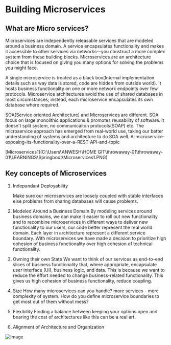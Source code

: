 
# Building Microservices

## What are Micro services?

Microservices are independently releasable services that are modeled around a business domain. A service encapsulates functionality and makes it accessible to other services via networks—you construct a more complex system from these building blocks. Microservices are an architecture choice that is focused on giving you many options for solving the problems you might face.

A single microservice is treated as a black box(Internal implementation details such as way data is stored, code are hidden from outside world). It hosts business
functionality on one or more network endpoints over few protocols.
Microservice architectures avoid the use of shared databases in most circumstances; instead, each microservice encapsulates its own database where required.

SOA(Service oriented Architecture) and Microservices are different. SOA focus on large monolithic applications & promotes reusability of software. It doesn't split system, no communicaiton protocols(SOAP) etc. The microservice approach has emerged from real-world use, taking our better understanding of systems and architecture to do SOA well.
A-microservice-exposing-its-functionality-over-a-REST-API-and-topic

[Microservices1](C:\Users\ANWESH\HOME GIT\throwaway-01\throwaway-01\LEARNINGS\Springboot\Microservices1.PNG)

## Key concepts of Microservices

1. Indepandant Deployability

    Make sure our microservices are loosely coupled with stable interfaces else problems from sharing databases will cause problems. 

2. Modeled Around a Business Domain
    By modeling services around business domains, we can make it easier to roll out new functionality and to recombine microservices in different ways to deliver new functionality to our users, our code better represent the real world domain.
    Each layer in architecture represent a different service boundary.
    With microservices we have made a decision to prioritize high cohesion of business functionality over high cohesion of technical functionality. 

3. Owning their own State
   We want to think of our services as end-to-end slices of business functionality that, where appropriate, encapsulate user interface (UI), business logic, and data. This is because we want to reduce the effort needed to change business-related functionality. This gives us high cohesion of business functionality, reduce coupling.

4. Size
    How many microservices can you handle? more services - more complexity of system.
    How do you define microservice boundaries to get most out of them without mess?

5. Flexibility
    Finding a balance between keeping your options open and bearing the cost of architectures like this can be a real art.

6. Alignment of Architecture and Organization

![image]()
